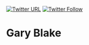 [![Twitter URL](https://img.shields.io/twitter/url/https/twitter.com/garyjblake.svg?style=social&label=Follow%20%40garyjblake)](https://twitter.com/garyjblake)
[![Twitter Follow](https://img.shields.io/twitter/follow/garyjblake?color=1DA1F2&logo=twitter&style=for-the-badge)](https://twitter.com/garyjblake)


# Gary Blake

